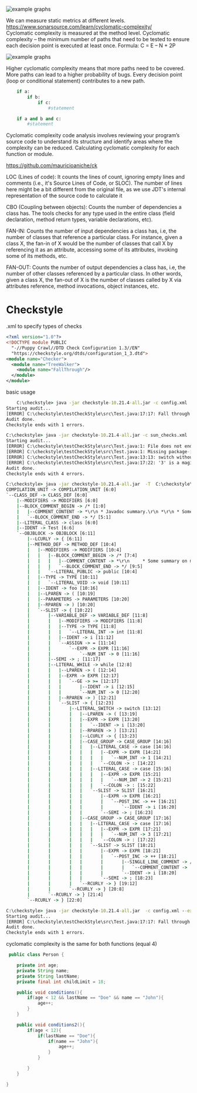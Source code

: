 
![example graphs](metricslevel.png)

We can measure static metrics at different levels. <br>
https://www.sonarsource.com/learn/cyclomatic-complexity/ <br>
Cyclomatic complexity is measured at the method level.
Cyclomatic complexity – the minimum number of paths that need to be tested to ensure each decision point is executed at least once.
Formula: C = E – N + 2P

![example graphs](controlGraphExample.png)

Higher cyclomatic complexity means that more paths need to be covered. More paths can lead to a higher probability of bugs.
Every decision point (loop or conditional statement) contributes to a new path.



```python
    if a: 
        if b: 
            if c: 
                #statement

    if a and b and c: 
        #statement 
```

Cyclomatic complexity code analysis involves reviewing your program’s source code to understand its structure and identify areas where the complexity can be reduced.
Calculating cyclomatic complexity for each function or module.

https://github.com/mauricioaniche/ck

LOC (Lines of code): It counts the lines of count, ignoring empty lines and comments (i.e., it's Source Lines of Code, or SLOC). The number of lines here might be a bit different from the original file, as we use JDT's internal representation of the source code to calculate it

CBO (Coupling between objects): Counts the number of dependencies a class has. The tools checks for any type used in the entire class (field declaration, method return types, variable declarations, etc). 

FAN-IN: Counts the number of input dependencies a class has, i.e, the number of classes that reference a particular class. For instance, given a class X, the fan-in of X would be the number of classes that call X by referencing it as an attribute, accessing some of its attributes, invoking some of its methods, etc.

FAN-OUT: Counts the number of output dependencies a class has, i.e, the number of other classes referenced by a particular class. In other words, given a class X, the fan-out of X is the number of classes called by X via attributes reference, method invocations, object instances, etc.


# Checkstyle

.xml to specify types of checks 





```xml
<?xml version="1.0"?>
<!DOCTYPE module PUBLIC
  "-//Puppy Crawl//DTD Check Configuration 1.3//EN"
  "https://checkstyle.org/dtds/configuration_1_3.dtd">
<module name="Checker">
  <module name="TreeWalker">
    <module name="FallThrough"/>
  </module>
</module>
```

basic usage 
```cmd
    C:\checkstyle> java -jar checkstyle-10.21.4-all.jar -c config.xml  C:\checkstyle\testCheckStyle\src\Test.java
Starting audit...
[ERROR] C:\checkstyle\testCheckStyle\src\Test.java:17:17: Fall through from previous branch of the switch statement. [FallThrough]
Audit done.
Checkstyle ends with 1 errors.
```

```cmd
C:\checkstyle> java -jar checkstyle-10.21.4-all.jar -c sun_checks.xml  C:\checkstyle\testCheckStyle\src\Test.java
Starting audit...
[ERROR] C:\checkstyle\testCheckStyle\src\Test.java:1: File does not end with a newline. [NewlineAtEndOfFile]
[ERROR] C:\checkstyle\testCheckStyle\src\Test.java:1: Missing package-info.java file. [JavadocPackage]
[ERROR] C:\checkstyle\testCheckStyle\src\Test.java:13:13: switch without "default" clause. [MissingSwitchDefault]
[ERROR] C:\checkstyle\testCheckStyle\src\Test.java:17:22: '3' is a magic number. [MagicNumber]
Audit done.
Checkstyle ends with 4 errors.

```



```cmd 
C:\checkstyle> java -jar checkstyle-10.21.4-all.jar  -T  C:\checkstyle\testCheckStyle\src\Test.java
COMPILATION_UNIT -> COMPILATION_UNIT [6:0]
`--CLASS_DEF -> CLASS_DEF [6:0]
    |--MODIFIERS -> MODIFIERS [6:0]
    |--BLOCK_COMMENT_BEGIN -> /* [1:0]
    |   |--COMMENT_CONTENT -> *\r\n * Javadoc summary.\r\n *\r\n * Some description.\r\n  [1:2]
    |   `--BLOCK_COMMENT_END -> */ [5:1]
    |--LITERAL_CLASS -> class [6:0]
    |--IDENT -> Test [6:6]
    `--OBJBLOCK -> OBJBLOCK [6:11]
        |--LCURLY -> { [6:11]
        |--METHOD_DEF -> METHOD_DEF [10:4]
        |   |--MODIFIERS -> MODIFIERS [10:4]
        |   |   |--BLOCK_COMMENT_BEGIN -> /* [7:4]
        |   |   |   |--COMMENT_CONTENT -> *\r\n     * Some summary on method.\r\n      [7:6]
        |   |   |   `--BLOCK_COMMENT_END -> */ [9:5]
        |   |   `--LITERAL_PUBLIC -> public [10:4]
        |   |--TYPE -> TYPE [10:11]
        |   |   `--LITERAL_VOID -> void [10:11]
        |   |--IDENT -> foo [10:16]
        |   |--LPAREN -> ( [10:19]
        |   |--PARAMETERS -> PARAMETERS [10:20]
        |   |--RPAREN -> ) [10:20]
        |   `--SLIST -> { [10:22]
        |       |--VARIABLE_DEF -> VARIABLE_DEF [11:8]
        |       |   |--MODIFIERS -> MODIFIERS [11:8]
        |       |   |--TYPE -> TYPE [11:8]
        |       |   |   `--LITERAL_INT -> int [11:8]
        |       |   |--IDENT -> i [11:12]
        |       |   `--ASSIGN -> = [11:14]
        |       |       `--EXPR -> EXPR [11:16]
        |       |           `--NUM_INT -> 0 [11:16]
        |       |--SEMI -> ; [11:17]
        |       |--LITERAL_WHILE -> while [12:8]
        |       |   |--LPAREN -> ( [12:14]
        |       |   |--EXPR -> EXPR [12:17]
        |       |   |   `--GE -> >= [12:17]
        |       |   |       |--IDENT -> i [12:15]
        |       |   |       `--NUM_INT -> 0 [12:20]
        |       |   |--RPAREN -> ) [12:21]
        |       |   `--SLIST -> { [12:23]
        |       |       |--LITERAL_SWITCH -> switch [13:12]
        |       |       |   |--LPAREN -> ( [13:19]
        |       |       |   |--EXPR -> EXPR [13:20]
        |       |       |   |   `--IDENT -> i [13:20]
        |       |       |   |--RPAREN -> ) [13:21]
        |       |       |   |--LCURLY -> { [13:23]
        |       |       |   |--CASE_GROUP -> CASE_GROUP [14:16]
        |       |       |   |   |--LITERAL_CASE -> case [14:16]
        |       |       |   |   |   |--EXPR -> EXPR [14:21]
        |       |       |   |   |   |   `--NUM_INT -> 1 [14:21]
        |       |       |   |   |   `--COLON -> : [14:22]
        |       |       |   |   |--LITERAL_CASE -> case [15:16]
        |       |       |   |   |   |--EXPR -> EXPR [15:21]
        |       |       |   |   |   |   `--NUM_INT -> 2 [15:21]
        |       |       |   |   |   `--COLON -> : [15:22]
        |       |       |   |   `--SLIST -> SLIST [16:21]
        |       |       |   |       |--EXPR -> EXPR [16:21]
        |       |       |   |       |   `--POST_INC -> ++ [16:21]
        |       |       |   |       |       `--IDENT -> i [16:20]
        |       |       |   |       `--SEMI -> ; [16:23]
        |       |       |   |--CASE_GROUP -> CASE_GROUP [17:16]
        |       |       |   |   |--LITERAL_CASE -> case [17:16]
        |       |       |   |   |   |--EXPR -> EXPR [17:21]
        |       |       |   |   |   |   `--NUM_INT -> 3 [17:21]
        |       |       |   |   |   `--COLON -> : [17:22]
        |       |       |   |   `--SLIST -> SLIST [18:21]
        |       |       |   |       |--EXPR -> EXPR [18:21]
        |       |       |   |       |   `--POST_INC -> ++ [18:21]
        |       |       |   |       |       |--SINGLE_LINE_COMMENT -> // [17:24]
        |       |       |   |       |       |   `--COMMENT_CONTENT ->  violation\r\n [17:26]
        |       |       |   |       |       `--IDENT -> i [18:20]
        |       |       |   |       `--SEMI -> ; [18:23]
        |       |       |   `--RCURLY -> } [19:12]
        |       |       `--RCURLY -> } [20:8]
        |       `--RCURLY -> } [21:4]
        `--RCURLY -> } [22:0]
```

```cmd
C:\checkstyle> java -jar checkstyle-10.21.4-all.jar  -c config.xml --exclude-regexp "Person.java"  C:\checkstyle\testCheckStyle\src
Starting audit...
[ERROR] C:\checkstyle\testCheckStyle\src\Test.java:17:17: Fall through from previous branch of the switch statement. [FallThrough]
Audit done.
Checkstyle ends with 1 errors.
```

cyclomatic complexity is the same for both functions (equal 4)
```java
 public class Person {

    private int age;
    private String name;
    private String lastName;
    private final int childLimit = 18;

    public void conditions(){
        if(age < 12 && lastName == "Doe" && name == "John"){
            age++;
        }
    }

    public void conditions2(){
        if(age < 12){
            if(lastName == "Doe"){
                if(name == "John"){
                    age++;
                }
            }

        }
    }

}

```

